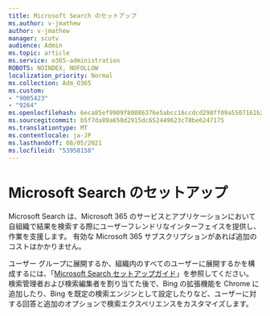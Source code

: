 ```yaml
---
title: Microsoft Search のセットアップ
ms.author: v-jmathew
author: v-jmathew
manager: scotv
audience: Admin
ms.topic: article
ms.service: o365-administration
ROBOTS: NOINDEX, NOFOLLOW
localization_priority: Normal
ms.collection: Adm_O365
ms.custom:
- "9005423"
- "9264"
ms.openlocfilehash: 6eca85ef9909f80086376e5abcc16ccdcd298ff09a5507161b222447d9f690c0
ms.sourcegitcommit: b5f7da89a650d2915dc652449623c78be6247175
ms.translationtype: MT
ms.contentlocale: ja-JP
ms.lasthandoff: 08/05/2021
ms.locfileid: "53958158"
---
```

# <a name="set-up-microsoft-search"></a>Microsoft Search のセットアップ

Microsoft Search‎ は、Microsoft 365 のサービスとアプリケーションにおいて自組織で結果を検索する際にユーザーフレンドリなインターフェイスを提供し、作業を支援します。 有効な ‎Microsoft 365‎ サブスクリプションがあれば追加のコストはかかりません。

ユーザー グループに展開するか、組織内のすべてのユーザーに展開するかを構成するには、「[Microsoft Search セットアップガイド](https://go.microsoft.com/fwlink/?linkid=2156919)」を参照してください。 検索管理者および検索編集者を割り当てた後で、Bing の拡張機能を Chrome に追加したり、Bing を既定の検索エンジンとして設定したりなど、ユーザーに対する回答と追加のオプションで検索エクスペリエンスをカスタマイズします。
